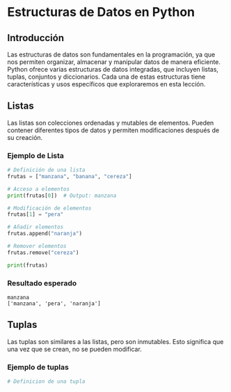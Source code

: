 # Estructuras de Datos en Python

## Introducción

Las estructuras de datos son fundamentales en la programación, ya que nos permiten organizar, almacenar y manipular datos de manera eficiente. Python ofrece varias estructuras de datos integradas, que incluyen listas, tuplas, conjuntos y diccionarios. Cada una de estas estructuras tiene características y usos específicos que exploraremos en esta lección.

## Listas

Las listas son colecciones ordenadas y mutables de elementos. Pueden contener diferentes tipos de datos y permiten modificaciones después de su creación.

### Ejemplo de Lista

```python
# Definición de una lista
frutas = ["manzana", "banana", "cereza"]

# Acceso a elementos
print(frutas[0])  # Output: manzana

# Modificación de elementos
frutas[1] = "pera"

# Añadir elementos
frutas.append("naranja")

# Remover elementos
frutas.remove("cereza")

print(frutas)
```
### Resultado esperado
```plaintext
manzana
['manzana', 'pera', 'naranja']
```

## Tuplas
Las tuplas son similares a las listas, pero son inmutables. Esto significa que una vez que se crean, no se pueden modificar.

### Ejemplo de tuplas
```python
# Definicion de una tupla

```